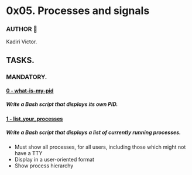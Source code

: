 # 0x05. Processes and signals

### AUTHOR :open_book:
Kadiri Victor.

## TASKS.

### MANDATORY.
#### [0 - what-is-my-pid]()
#####	Write a Bash script that displays its own PID.

#### [1 - list_your_processes]()
#####	Write a Bash script that displays a list of currently running processes.	
* Must show all processes, for all users, including those which might not have a TTY
* Display in a user-oriented format
* Show process hierarchy

#### []()
#####	

#### []()
#####	

#### []()
#####	

